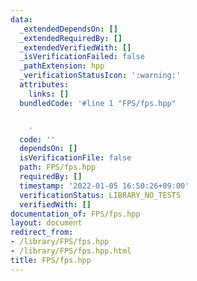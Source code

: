 ```yaml
---
data:
  _extendedDependsOn: []
  _extendedRequiredBy: []
  _extendedVerifiedWith: []
  _isVerificationFailed: false
  _pathExtension: hpp
  _verificationStatusIcon: ':warning:'
  attributes:
    links: []
  bundledCode: '#line 1 "FPS/fps.hpp"


    '
  code: ''
  dependsOn: []
  isVerificationFile: false
  path: FPS/fps.hpp
  requiredBy: []
  timestamp: '2022-01-05 16:50:26+09:00'
  verificationStatus: LIBRARY_NO_TESTS
  verifiedWith: []
documentation_of: FPS/fps.hpp
layout: document
redirect_from:
- /library/FPS/fps.hpp
- /library/FPS/fps.hpp.html
title: FPS/fps.hpp
---
```

